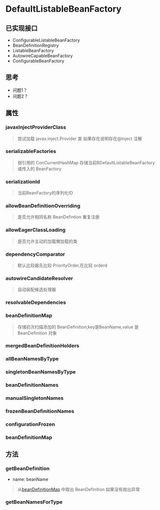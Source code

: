 # DefaultListableBeanFactory
## 已实现接口
* ConfigurableListableBeanFactory
* BeanDefinitionRegistry 
* ListableBeanFactory
* AutowireCapableBeanFactory
* ConfigurableBeanFactory
## 思考
* 问题1？
* 问题2？
## 属性
### javaxInjectProviderClass
> 尝试加载 javax.inject.Provider 类 如果存在说明存在@Inject 注解
### serializableFactories
> 弱引用的 ConCurrentHashMap 存储当前BDefaultListableBeanFactory 或传入的 BeanFactory
### serializationId
> 当前BeanFactory的序列化ID
### allowBeanDefinitionOverriding
>是否允许相同名称 BeanDefintion 重复注册
### allowEagerClassLoading 
>是否允许主动的加载懒加载的类
### dependencyComparator
>默认比较器先比较 PriorityOrder,在比较 orderd
### autowireCandidateResolver
>自动装配候选处理器 
### resolvableDependencies
> 
### beanDefinitionMap
> 存储初次扫描添加的 BeanDefinition;key是BeanName,value 是BeanDefinition 对象
### mergedBeanDefinitionHolders
### allBeanNamesByType
### singletonBeanNamesByType
### beanDefinitionNames
### manualSingletonNames
### frozenBeanDefinitionNames
### configurationFrozen
### beanDefinitionMap


## 方法

### getBeanDefinition
* name: beanName
> 从[beanDefinitionMap](#beanDefinitionMap) 中取出 BeanDefinition 如果没有抛出异常

### getBeanNamesForType